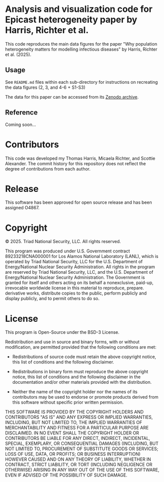# Analysis and visualization code for Epicast heterogeneity paper by Harris, Richter et al.

This code reproduces the main data figures for the paper "Why population heterogeneity matters for modelling infectious diseases" by Harris, Richter et al. (2025).

## Usage

See `README.md` files within each sub-directory for instructions on recreating the data figures (2, 3, and 4-6 + S1-S3)

The data for this paper can be accessed from its [Zenodo archive](https://zenodo.org/records/14752123?preview=1&token=eyJhbGciOiJIUzUxMiJ9.eyJpZCI6ImRkYmI4NmYzLTk3ZWEtNDQxOC04MTQ5LWM0NmI4NmJkNWZmZSIsImRhdGEiOnt9LCJyYW5kb20iOiIzYWZmMTgwZjhjMzEyZTQ3ZDY5YTc2OGNjMjFlNzQ3ZSJ9.QVPClLVYuV-pIs_aNSZh44sfJ6ktxfjxQPd2FJxJpMtcLLgnmW7ZF4uI4QJNFHMWG3gpdVYEqFFy8dP48JEWMA).

## Reference

Coming soon...

# Contributors

This code was developed my Thomas Harris, Micaela Richter, and Scottie Alexander. The commit history for this repository does not reflect the degree of contributions from each author.

# Release

This software has been approved for open source release and has been assigned O4867.

# Copyright

© 2025. Triad National Security, LLC. All rights reserved.

This program was produced under U.S. Government contract 89233218CNA000001 for Los Alamos National Laboratory (LANL), which is operated by Triad National Security, LLC for the U.S. Department of Energy/National Nuclear Security Administration. All rights in the program are reserved by Triad National Security, LLC, and the U.S. Department of Energy/National Nuclear Security Administration. The Government is granted for itself and others acting on its behalf a nonexclusive, paid-up, irrevocable worldwide license in this material to reproduce, prepare. derivative works, distribute copies to the public, perform publicly and display publicly, and to permit others to do so.

# License

This program is Open-Source under the BSD-3 License.

Redistribution and use in source and binary forms, with or without modification, are permitted provided that the following conditions are met:

* Redistributions of source code must retain the above copyright notice, this list of conditions and the following disclaimer.

* Redistributions in binary form must reproduce the above copyright notice, this list of conditions and the following disclaimer in the documentation and/or other materials provided with the distribution.

* Neither the name of the copyright holder nor the names of its contributors may be used to endorse or promote products derived from this software without specific prior written permission.

THIS SOFTWARE IS PROVIDED BY THE COPYRIGHT HOLDERS AND CONTRIBUTORS "AS IS" AND ANY EXPRESS OR IMPLIED WARRANTIES, INCLUDING, BUT NOT LIMITED TO, THE IMPLIED WARRANTIES OF MERCHANTABILITY AND FITNESS FOR A PARTICULAR PURPOSE ARE DISCLAIMED. IN NO EVENT SHALL THE COPYRIGHT HOLDER OR CONTRIBUTORS BE LIABLE FOR ANY DIRECT, INDIRECT, INCIDENTAL, SPECIAL, EXEMPLARY, OR CONSEQUENTIAL DAMAGES (INCLUDING, BUT NOT LIMITED TO, PROCUREMENT OF SUBSTITUTE GOODS OR SERVICES; LOSS OF USE, DATA, OR PROFITS; OR BUSINESS INTERRUPTION) HOWEVER CAUSED AND ON ANY THEORY OF LIABILITY, WHETHER IN CONTRACT, STRICT LIABILITY, OR TORT (INCLUDING NEGLIGENCE OR OTHERWISE) ARISING IN ANY WAY OUT OF THE USE OF THIS SOFTWARE, EVEN IF ADVISED OF THE POSSIBILITY OF SUCH DAMAGE.
